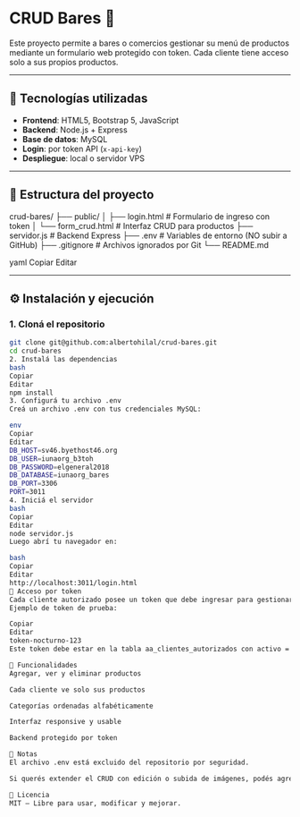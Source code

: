 # CRUD Bares 🍻

Este proyecto permite a bares o comercios gestionar su menú de productos mediante un formulario web protegido con token. Cada cliente tiene acceso solo a sus propios productos.

---

## 🔧 Tecnologías utilizadas

- **Frontend**: HTML5, Bootstrap 5, JavaScript
- **Backend**: Node.js + Express
- **Base de datos**: MySQL
- **Login**: por token API (`x-api-key`)
- **Despliegue**: local o servidor VPS

---

## 📂 Estructura del proyecto

crud-bares/
├── public/
│ ├── login.html # Formulario de ingreso con token
│ └── form_crud.html # Interfaz CRUD para productos
├── servidor.js # Backend Express
├── .env # Variables de entorno (NO subir a GitHub)
├── .gitignore # Archivos ignorados por Git
└── README.md

yaml
Copiar
Editar

---

## ⚙️ Instalación y ejecución

### 1. Cloná el repositorio

```bash
git clone git@github.com:albertohilal/crud-bares.git
cd crud-bares
2. Instalá las dependencias
bash
Copiar
Editar
npm install
3. Configurá tu archivo .env
Creá un archivo .env con tus credenciales MySQL:

env
Copiar
Editar
DB_HOST=sv46.byethost46.org
DB_USER=iunaorg_b3toh
DB_PASSWORD=elgeneral2018
DB_DATABASE=iunaorg_bares
DB_PORT=3306
PORT=3011
4. Iniciá el servidor
bash
Copiar
Editar
node servidor.js
Luego abrí tu navegador en:

bash
Copiar
Editar
http://localhost:3011/login.html
🔑 Acceso por token
Cada cliente autorizado posee un token que debe ingresar para gestionar su menú.
Ejemplo de token de prueba:

Copiar
Editar
token-nocturno-123
Este token debe estar en la tabla aa_clientes_autorizados con activo = 1.

🧠 Funcionalidades
Agregar, ver y eliminar productos

Cada cliente ve solo sus productos

Categorías ordenadas alfabéticamente

Interfaz responsive y usable

Backend protegido por token

📌 Notas
El archivo .env está excluido del repositorio por seguridad.

Si querés extender el CRUD con edición o subida de imágenes, podés agregar campos al formulario y manejar archivos con multer.

📄 Licencia
MIT – Libre para usar, modificar y mejorar.